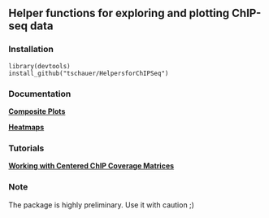 ## Helper functions for exploring and plotting ChIP-seq data

### Installation

```
library(devtools)
install_github("tschauer/HelpersforChIPSeq")
```

### Documentation

[**Composite Plots**](https://htmlpreview.github.io/?https://github.com/tschauer/HelpersforChIPSeq/blob/master/doc/ChIPseq_CompositePlot.html)

[**Heatmaps**](https://htmlpreview.github.io/?https://github.com/tschauer/HelpersforChIPSeq/blob/master/doc/ChIPseq_Heatmaps.html)


### Tutorials

[**Working with Centered ChIP Coverage Matrices**](https://htmlpreview.github.io/?https://github.com/tschauer/HelpersforChIPSeq/blob/master/doc/Coverage_Matrices.html)


### Note

The package is highly preliminary. Use it with caution ;)
